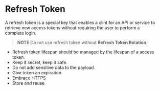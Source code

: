 # Refresh Token

A refresh token is a special key that enables a clint for an API or service to retrieve new access tokens without requiring the user to perform a complete login.

> **NOTE**
> Do not use refresh token without **Refresh Token Rotation**.

- Refresh token lifespan should be managed by the lifespan of a access token.
- Keep it secret, keep it safe.
- Do not add sensitive data to the payload.
- Give token an expiration.
- Embrace HTTPS
- Store and reuse

 